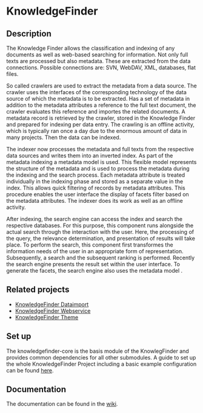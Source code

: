# KnowledgeFinder

## Description

The Knowledge Finder allows the classification and indexing of any documents as well as web-based searching for information. Not only full texts are processed but also metadata. These are extracted from the data connections. Possible connections are: SVN, WebDAV, XML, databases, flat files.

So called crawlers are used to extract the metadata from a data source. The crawler uses the interfaces of the corresponding technology of the data source of which the metadata is to be extracted. Has a set of metadata in addition to the metadata attributes a reference to the full text document, the crawler evaluates this reference and importes the related documents. A metadata record is retrieved by the crawler, stored in the Knowledge Finder and prepared for indexing per data entry. The crawling is an offline activity, which is typically ran once a day due to the enormous amount of data in many projects. Then the data can be indexed.

The indexer now processes the metadata and full texts from the respective data sources and writes them into an inverted index. As part of the metadata indexing a metadata model is used. This flexible model represents the structure of the metadata and is used to process the metadata during the indexing and the search process. Each metadata attribute is treated individually in the indexing phase and stored as a separate value in the index. This allows quick filtering of records by metadata attributes. This procedure enables the user interface the display of facets filter based on the metadata attributes. The indexer does its work as well as an offline activity.

After indexing, the search engine can access the index and search the respective databases. For this purpose, this component runs alongside the actual search through the interaction with the user. Here, the processing of the query, the relevance determination, and presentation of results will take place. To perform the search, this component first transformes the information needs of the user in an appropriate form of representation. Subsequently, a search and the subsequent ranking is performed. Recently the search engine presents the result set within the user interface. To generate the facets, the search engine also uses the metadata model .

## Related projects

* [KnowledgeFinder Dataimport](https://github.com/KnowledgeFinder/knowledgefinder-dataimport)
* [KnowledgeFinder Webservice](https://github.com/KnowledgeFinder/knowledgefinder-webservice)
* [KnowledgeFinder Theme](https://github.com/KnowledgeFinder/knowledgefinder-theme)

## Set up

The knowledgefinder-core is the basis module of the KnowlegFinder and provides common dependencies for all other submodules. A guide to set up the whole KnowledgeFinder Project including a basic example configuration can be found [here](https://github.com/KnowledgeFinder/knowledgefinder-core/wiki/Quick-Set-up).

## Documentation

The documentation can be found in the [wiki](https://github.com/KnowledgeFinder/knowledgefinder-core/wiki).
